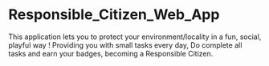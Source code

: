 # Responsible_Citizen_Web_App
This application lets you to protect your environment/locality in a fun, social, playful way ! Providing you with small tasks every day, Do complete all tasks and earn your badges, becoming a Responsible Citizen.
